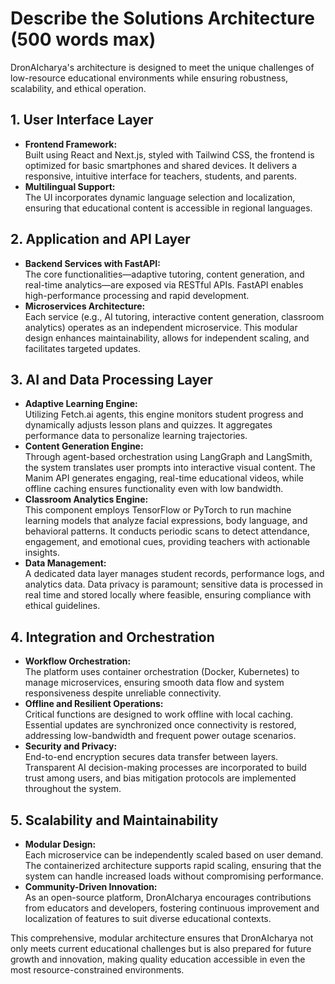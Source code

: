 # Describe the Solutions Architecture (500 words max)

DronAIcharya's architecture is designed to meet the unique challenges of low-resource educational environments while ensuring robustness, scalability, and ethical operation.

## 1. User Interface Layer
- **Frontend Framework:**  
  Built using React and Next.js, styled with Tailwind CSS, the frontend is optimized for basic smartphones and shared devices. It delivers a responsive, intuitive interface for teachers, students, and parents.
- **Multilingual Support:**  
  The UI incorporates dynamic language selection and localization, ensuring that educational content is accessible in regional languages.

## 2. Application and API Layer
- **Backend Services with FastAPI:**  
  The core functionalities—adaptive tutoring, content generation, and real-time analytics—are exposed via RESTful APIs. FastAPI enables high-performance processing and rapid development.
- **Microservices Architecture:**  
  Each service (e.g., AI tutoring, interactive content generation, classroom analytics) operates as an independent microservice. This modular design enhances maintainability, allows for independent scaling, and facilitates targeted updates.

## 3. AI and Data Processing Layer
- **Adaptive Learning Engine:**  
  Utilizing Fetch.ai agents, this engine monitors student progress and dynamically adjusts lesson plans and quizzes. It aggregates performance data to personalize learning trajectories.
- **Content Generation Engine:**  
  Through agent-based orchestration using LangGraph and LangSmith, the system translates user prompts into interactive visual content. The Manim API generates engaging, real-time educational videos, while offline caching ensures functionality even with low bandwidth.
- **Classroom Analytics Engine:**  
  This component employs TensorFlow or PyTorch to run machine learning models that analyze facial expressions, body language, and behavioral patterns. It conducts periodic scans to detect attendance, engagement, and emotional cues, providing teachers with actionable insights.
- **Data Management:**  
  A dedicated data layer manages student records, performance logs, and analytics data. Data privacy is paramount; sensitive data is processed in real time and stored locally where feasible, ensuring compliance with ethical guidelines.

## 4. Integration and Orchestration
- **Workflow Orchestration:**  
  The platform uses container orchestration (Docker, Kubernetes) to manage microservices, ensuring smooth data flow and system responsiveness despite unreliable connectivity.
- **Offline and Resilient Operations:**  
  Critical functions are designed to work offline with local caching. Essential updates are synchronized once connectivity is restored, addressing low-bandwidth and frequent power outage scenarios.
- **Security and Privacy:**  
  End-to-end encryption secures data transfer between layers. Transparent AI decision-making processes are incorporated to build trust among users, and bias mitigation protocols are implemented throughout the system.

## 5. Scalability and Maintainability
- **Modular Design:**  
  Each microservice can be independently scaled based on user demand. The containerized architecture supports rapid scaling, ensuring that the system can handle increased loads without compromising performance.
- **Community-Driven Innovation:**  
  As an open-source platform, DronAIcharya encourages contributions from educators and developers, fostering continuous improvement and localization of features to suit diverse educational contexts.

This comprehensive, modular architecture ensures that DronAIcharya not only meets current educational challenges but is also prepared for future growth and innovation, making quality education accessible in even the most resource-constrained environments. 